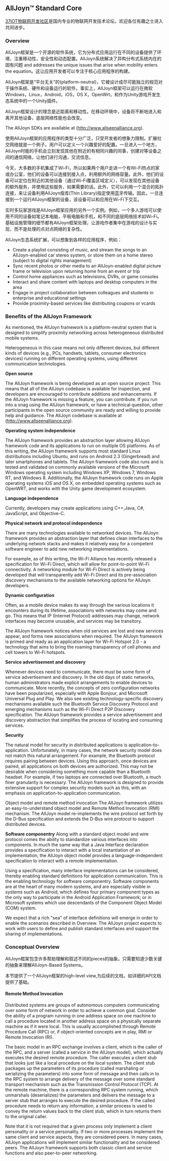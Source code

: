 ## AllJoyn™ Standard Core   
[37IOT物联网开发社区](http://37iot.com)是国内专业的物联网开发技术论坛，欢迎各位有趣之士进入共同进步。
### Overview 
AllJoyn框架是一个开源的软件系统，它为分布式应用运行在不同的设备提供了环境，注重移动性，安全性和动态配置。AllJoyn系统解决了异构分布式系统内在的固有问题 and addresses the unique issues that arise when mobility enters the equation。这让应用开发者可以专注于核心应用程序的构建。 

AllJoyn框架是“平台无关”的(platform-neutral)，它被设计成尽可能独立的规范对于操作系统、硬件和设备运行的软件。事实上，AllJoyn框架可以运行在微软Windows，Linux，Android，iOS，OS X，OpenWrt，和作为Unity游戏开发生态系统中的一个Unity插件。 

AllJoyn框架设计的理念是近距离和移动性。在移动环境中，设备将不断地进入和离开其他设备，底层网络性能也会改变。 

The AllJoyn SDKs are available at (http://www.allseenalliance.org).

使用AllJoyn框架的应用程序的类型十分广泛，只受开发者的想象力限制。扩展社交网络就是一个例子。用户可以定义一个兴趣爱好的配置。一旦进入一个地方，AllJoyn时能的手机会立刻发现其他在附近的有相同兴趣的同事，创建对等设备之间的通信网络，让他们进行沟通，交流信息。 

今天，大多数的手机集成了Wi-Fi，所以如果两个用户走进一个有Wi-Fi热点的家或办公室，他们的设备可以连接到接入点，利用额外的网络容量。此外，他们的设备可以定位在附近的其他设备（通过Wi-Fi覆盖区域定义），可以发现在其他设备的额外服务，并使用这些服务，如果需要的话。此外，它可以利用一个混合的拓扑连接，来让设备利用AllJoyn瘦库(Thin Library)指定使用蓝牙传输。因此，一旦连接到一个运行AllJoyn框架的设备，该设备可以和应用在Wi-Fi下交互。 

实时多玩家游戏是AllJoyn框架应用的另外一个实例。例如，一个多人游戏可以使用不同的设备如笔记本电脑，平板电脑和手机，和不同的底层网络技术如Wi-Fi。基础设施管理的细节都有AllJoyn框架处理，让游戏作者集中在游戏的设计与实现，而不是处理的点对点网络的复杂性。 

AllJoyn生态系统扩展，可以想象到各样的应用程序，例如： 
* Create a playlist consisting of music, and stream the songs to an AllJoyn-enabled car stereo system, or store them on a home stereo (subject to digital rights management)
* Sync recent photos or other media to an AllJoyn-enabled digital picture frame or television upon returning home from an event or trip
* Control home appliances such as televisions, DVRs, or game consoles
* Interact and share content with laptops and desktop computers in the area
* Engage in project collaboration between colleagues and students in enterprise and educational settings
* Provide proximity-based services like distributing coupons or vcards

### Benefits of the AllJoyn Framework 
As mentioned, the AllJoyn framework is a platform-neutral system that is designed to simplify proximity networking across heterogeneous distributed mobile systems. 

Heterogeneous in this case means not only different devices, but different kinds of devices (e.g., PCs, handsets, tablets, consumer electronics devices) running on different operating systems, using different communication technologies. 

**Open source**

The AllJoyn framework is being developed as an open source project. This means that all of the AllJoyn codebase is available for inspection, and developers are encouraged to contribute additions and enhancements. If the AllJoyn framework is missing a feature, you can contribute. If you run into a snag using the AllJoyn framework, or have a technical question, other participants in the open source community are ready and willing to provide help and guidance. The AllJoyn codebase is available at (http://www.allseenalliance.org). 

**Operating system independence**

The AllJoyn framework provides an abstraction layer allowing AllJoyn framework code and its applications to run on multiple OS platforms. As of this writing, the AllJoyn framework supports most standard Linux distributions including Ubuntu, and runs on Android 2.3 (Gingerbread) and later smartphones and tablets. The AllJoyn framework code also runs and is tested and validated on commonly available versions of the Microsoft Windows operating system including Windows XP, Windows 7, Windows RT, and Windows 8. Additionally, the AllJoyn framework code runs on Apple operating systems iOS and OS X, on embedded operating systems such as OpenWRT, and works with the Unity game development ecosystem. 

**Language independence**

Currently, developers may create applications using C++,Java, C#, JavaScript, and Objective-C. 

**Physical network and protocol independence**

There are many technologies available to networked devices. The AllJoyn framework provides an abstraction layer that defines clean interfaces to the underlying network stacks and makes it relatively easy for a competent software engineer to add new networking implementations. 

For example, as of this writing, the Wi-Fi Alliance has recently released a specification for Wi-Fi Direct, which will allow for point-to-point Wi-Fi connectivity. A networking module for Wi-Fi Direct is actively being developed that will transparently add Wi-Fi Direct and its pre-association discovery mechanisms to the available networking options for AllJoyn developers. 

**Dynamic configuration**

Often, as a mobile device makes its way through the various locations it encounters during its lifetime, associations with networks may come and go. This means that IP (Internet Protocol) addresses may change, network interfaces may become unusable, and services may be transitory. 

The AllJoyn framework notices when old services are lost and new services appear, and forms new associations when required. The AllJoyn framework is primed and ready as an application layer for Wi-Fi Hotspot 2.0 - a technology that aims to bring the roaming transparency of cell phones and cell towers to Wi-Fi hotspots. 

**Service advertisement and discovery**

Whenever devices need to communicate, there must be some form of service advertisement and discovery. In the old days of static networks, human administrators made explicit arrangements to enable devices to communicate. More recently, the concepts of zero configuration networks have been popularized, especially with Apple Bonjour, and Microsoft Universal Plug and Play. We also see existing technology-specific discovery mechanisms available such the Bluetooth Service Discovery Protocol and emerging mechanisms such as the Wi-Fi Direct P2P Discovery specification. The AllJoyn framework provides a service advertisement and discovery abstraction that simplifies the process of locating and consuming services. 

**Security**

The natural model for security in distributed applications is application-to-application. Unfortunately, in many cases, the network security model does not match this natural arrangement. For example, the Bluetooth protocol requires pairing between devices. Using this approach, once devices are paired, all applications on both devices are authorized. This may not be desirable when considering something more capable than a Bluetooth headset. For example, if two laptops are connected over Bluetooth, a much finer granularity is necessary. The AllJoyn framework is designed to provide extensive support for complex security models such as this, with an emphasis on application-to-application communication. 

Object model and remote method invocation 
The AllJoyn framework utilizes an easy-to-understand object model and Remote Method Invocation (RMI) mechanism. The AllJoyn model re-implements the wire protocol set forth by the D-Bus specification and extends the D-Bus wire protocol to support distributed devices. 

**Software componentry**
Along with a standard object model and wire protocol comes the ability to standardize various interfaces into components. In much the same way that a Java Interface declaration provides a specification to interact with a local instantiation of an implementation, the AllJoyn object model provides a language-independent specification to interact with a remote implementation. 

Using a specification, many interface implementations can be considered, thereby enabling standard definitions for application communication. This is the enabling technology for software componentry. Software components are at the heart of many modern systems, and are especially visible in systems such as Android, which defines four primary component types as the only way to participate in the Android Application Framework; or in Microsoft systems which use descendants of the Component Object Model (COM) system. 

We expect that a rich "sea" of interface definitions will emerge in order to enable the scenarios described in Overview. The AllJoyn project expects to work with users to define and publish standard interfaces and support the sharing of implementations. 

### Conceptual Overview  
AllJoyn框架包含许多帮助理解和叙述不同的pieces的抽象。只需要知道少数关键的抽象来理解AllJoyn-Based Systems。

本节提供了一个AllJoyn框架的high-level view,为后续的文档，如详细的API文档提供了基础。 

#### Remote Method Invocation 
Distributed systems are groups of autonomous computers communicating over some form of network in order to achieve a common goal. Consider the ability of a program running in one address space on one machine to call a procedure located in another address space on a physically separate machine as if it were local. This is usually accomplished through Remote Procedure Call (RPC) or, if object-oriented concepts are in play, RMI or Remote Invocation (RI).

The basic model in an RPC exchange involves a client, which is the caller of the RPC, and a server (called a service in the AllJoyn model), which actually executes the desired remote procedure. The caller executes a client stub that looks just like a local procedure on the local system. The client stub packages up the parameters of its procedure (called marshaling or serializing the parameters) into some form of message and then calls in to the RPC system to arrange delivery of the message over some standard transport mechanism such as the Transmission Control Protocol (TCP). At the remote machine, there is a corresponding RPC system running, which unmarshals (deserializes) the parameters and delivers the message to a server stub that arranges to execute the desired procedure. If the called procedure needs to return any information, a similar process is used to convey the return values back to the client stub, which in turn returns them to the original caller.

Note that it is not required that a given process only implement a client personality or a service personality. If two or more processes implement the same client and service aspects,
they are considered peers. In many cases, AllJoyn applications will implement similar functionality and be considered peers. The AllJoyn framework supports both classic client and service functions and also peer-to-peer networking.















